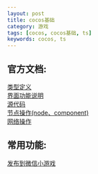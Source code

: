 ```yaml
---
layout: post
title: cocos基础
category: 游戏
tags: [cocos, cocos基础, ts]
keywords: cocos, ts
---
```


## 官方文档:
[类型定义](https://docs.cocos.com/creator/3.0/api/zh/) <br/>
[界面功能说明](https://docs.cocos.com/creator/3.0/manual/zh/ui-system/components/engine/trim.html?h=size) <br/>
[源代码](https://github.com/cocos-creator/engine)  <br/>
[节点操作(node、component)](https://docs.cocos.com/creator/manual/zh/scripting/access-node-component.html#%E6%9F%A5%E6%89%BE%E5%AD%90%E8%8A%82%E7%82%B9) <br/>
[网络操作](https://docs.cocos.com/creator/manual/zh/scripting/network.html) <br/>

## 常用功能:
[发布到微信小游戏](https://docs.cocos.com/creator/manual/zh/publish/publish-wechatgame.html)